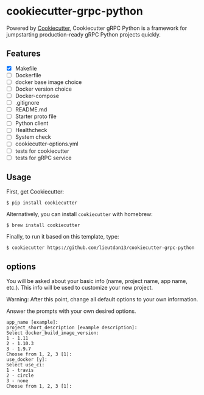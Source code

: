 # cookiecutter-grpc-python

Powered by [Cookiecutter](https://github.com/audreyr/cookiecutter), Cookiecutter gRPC Python is a framework for jumpstarting production-ready gRPC Python projects quickly.

## Features

- [x] Makefile
- [ ] Dockerfile
- [ ] docker base image choice
- [ ] Docker version choice
- [ ] Docker-compose
- [ ] .gitignore
- [ ] README.md
- [ ] Starter proto file
- [ ] Python client
- [ ] Healthcheck
- [ ] System check
- [ ] cookiecutter-options.yml
- [ ] tests for cookiecutter
- [ ] tests for gRPC service

## Usage

First, get Cookiecutter:
```console
$ pip install cookiecutter
```

Alternatively, you can install `cookiecutter` with homebrew:
```console
$ brew install cookiecutter
```

Finally, to run it based on this template, type:
```console
$ cookiecutter https://github.com/lieutdan13/cookiecutter-grpc-python
```

## options
You will be asked about your basic info (name, project name, app name, etc.). This info will be used to customize your new project.

Warning: After this point, change all default options to your own information.

Answer the prompts with your own desired options.

```console
app_name [example]:
project_short_description [example description]:
Select docker_build_image_version:
1 - 1.11
2 - 1.10.3
3 - 1.9.7
Choose from 1, 2, 3 [1]:
use_docker [y]:
Select use_ci:
1 - travis
2 - circle
3 - none
Choose from 1, 2, 3 [1]:

```
